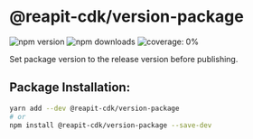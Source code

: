 # @reapit-cdk/version-package

![npm version](https://img.shields.io/npm/v/@reapit-cdk/version-package)
![npm downloads](https://img.shields.io/npm/dm/@reapit-cdk/version-package)
![coverage: 0%](https://img.shields.io/badge/coverage-0%-red)

Set package version to the release version before publishing.

## Package Installation:

```sh
yarn add --dev @reapit-cdk/version-package
# or
npm install @reapit-cdk/version-package --save-dev
```